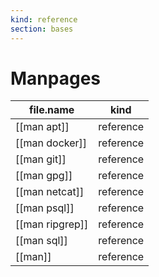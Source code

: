 ```yaml
---
kind: reference
section: bases
---
```


# Manpages
| file.name | kind |
| --- | --- |
| [[man apt]] | reference |
| [[man docker]] | reference |
| [[man git]] | reference |
| [[man gpg]] | reference |
| [[man netcat]] | reference |
| [[man psql]] | reference |
| [[man ripgrep]] | reference |
| [[man sql]] | reference |
| [[man]] | reference |
